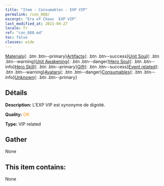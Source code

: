 ```yaml
---
title: "Item - Consumables - EXP VIP"
permalink: /con_888/
excerpt: "Era of Chaos  EXP VIP"
last_modified_at: 2021-04-27
locale: fr
ref: "con_888.md"
toc: false
classes: wide
---
```

 [Materials](/ItemsFR/){: .btn .btn--primary}[Artifacts](/ItemsFR/Artifacts/){: .btn .btn--success}[Unit Soul](/ItemsFR/UnitSoul/){: .btn .btn--warning}[Unit Awakening](/ItemsFR/UnitAwakening/){: .btn .btn--danger}[Hero Soul](/ItemsFR/HeroSoul/){: .btn .btn--info}[Hero Skill](/ItemsFR/HeroSkill/){: .btn .btn--primary}[Gift](/ItemsFR/Gift/){: .btn .btn--success}[Event related](/ItemsFR/Events/){: .btn .btn--warning}[Avatars](/ItemsFR/Avatars/){: .btn .btn--danger}[Consumables](/ItemsFR/Consumables/){: .btn .btn--info}[Unknown](/ItemsFR/Unknown/){: .btn .btn--primary}

## Détails
 **Description:** L'EXP VIP est synonyme de dignité.

 **Quality:** <span style="color: #FF8C00">OK</span>

 **Type:** VIP related

## Gather

  None

## This item contains:

  None

